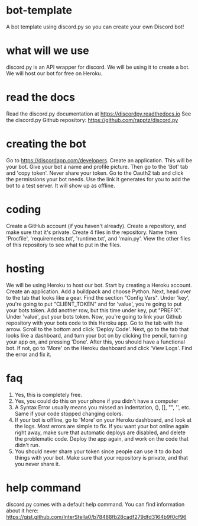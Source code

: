 # bot-template
A bot template using discord.py so you can create your own Discord bot!


# what will we use
discord.py is an API wrapper for discord. We will be using it to create a bot.
We will host our bot for free on Heroku.

# read the docs
Read the discord.py documentation at https://discordpy.readthedocs.io
See the discord.py Github repository: https://github.com/rapptz/discord.py

# creating the bot
Go to https://discordapp.com/developers. Create an application. This will be your bot. Give your bot a name and profile picture. Then go to the 'Bot' tab and 'copy token'. Never share your token. Go to the Oauth2 tab and click the permissions your bot needs. Use the link it generates for you to add the bot to a test server. It will show up as offline.

# coding
Create a GitHub account (if you haven't already). Create a repository, and make sure that it's private. Create 4 files in the repository. Name them 'Procfile', 'requirements.txt', 'runtime.txt', and 'main.py'. View the other files of this repository to see what to put in the files.

# hosting
We will be using Heroku to host our bot. Start by creating a Heroku account. Create an application. 
Add a buildpack and choose Python. Next, head over to the tab that looks like a gear. Find the section "Config Vars". Under 'key', you're going to put "CLIENT_TOKEN" and for 'value', you're going to put your bots token. Add another row, but this time under key, put "PREFIX". Under 'value', put your bots token.
Now, you're going to link your Github repository with your bots code to this Heroku app. 
Go to the tab with the arrow. Scroll to the bottom and click 'Deploy Code'. Next, go to the tab that looks like a dashboard, and turn your bot on by clicking the pencil, turning your app on, and pressing 'Done'. 
After this, you should have a functional bot. If not, go to 'More' on the Heroku dashboard and click 'View Logs'. Find the error and fix it.

# faq
1. Yes, this is completely free.
2. Yes, you could do this on your phone if you didn't have a computer
3. A Syntax Error usually means you missed an indentation, (), [], "", '', etc. Same if your code stopped changing colors.
4. If your bot is offline, go to 'More' on your Heroku dashboard, and look at the logs. Most errors are simple to fix. If you want your bot online again right away, make sure that automatic deploys are disabled, and delete the problematic code. Deploy the app again, and work on the code that didn't run.
5. You should never share your token since people can use it to do bad things with your bot. Make sure that your repository is private, and that you never share it.

# help command
discord.py comes with a default help command. You can find information about it here: https://gist.github.com/InterStella0/b78488fb28cadf279dfd3164b9f0cf96
